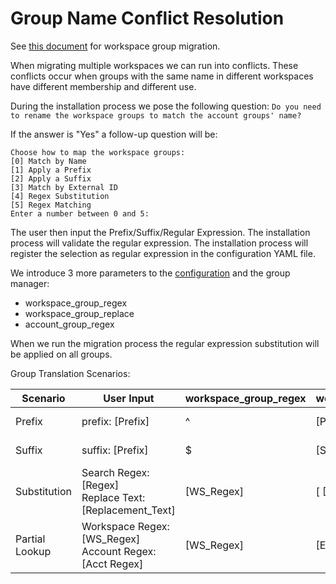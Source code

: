 Group Name Conflict Resolution
===

See [this document](docs/dev/implementation/local_group_migration.md) for workspace group migration.

When migrating multiple workspaces we can run into conflicts.
These conflicts occur when groups with the same name in different workspaces have different membership and different
use.

During the installation process we pose the following question: `Do you need to rename the workspace groups to match the account groups' name?`

If the answer is "Yes" a follow-up question will be:

```text
Choose how to map the workspace groups:
[0] Match by Name
[1] Apply a Prefix
[2] Apply a Suffix
[3] Match by External ID
[4] Regex Substitution
[5] Regex Matching
Enter a number between 0 and 5:
```

The user then input the Prefix/Suffix/Regular Expression.
The installation process will validate the regular expression.
The installation process will register the selection as regular expression in the configuration YAML file.

We introduce 3 more parameters to the [configuration](docs/reference/commands.md#open-remote-config) and the group manager:

- workspace_group_regex
- workspace_group_replace
- account_group_regex

When we run the migration process the regular expression substitution will be applied on all groups.

Group Translation Scenarios:

| Scenario       | User Input                                                   | workspace_group_regex | workspace_group_replace | account_group_regex | Example                                          |
|----------------|--------------------------------------------------------------|-----------------------|-------------------------|---------------------|--------------------------------------------------|
| Prefix         | prefix: [Prefix]                                             | ^                     | [Prefix]                | [EMPTY]             | data_engineers --> prod_data_engineers           |
| Suffix         | suffix: [Prefix]                                             | $                     | [Suffix]                | [EMPTY]             | data_engineers --> data_engineers_prod           |
| Substitution   | Search Regex: [Regex]<br/>Replace Text:[Replacement_Text]    | [WS_Regex]            | [ [Replacement_Text]    | [Empty]             | corp_tech_data_engineers --> prod_data_engineers |
| Partial Lookup | Workspace Regex: [WS_Regex]<br/> Account Regex: [Acct Regex] | [WS_Regex]            | [Empty]                 | [Acct_Regex]        | data_engineers(12345) --> data_engs(12345)       |
